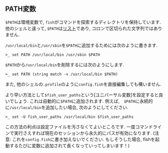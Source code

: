 ## PATH変数

`$PATH`は環境変数で, `fish`がコマンドを探索するディレクトリを保持しています.
他のシェルと違って, `$PATH`は[リスト](./lists.md)であり, コロンで区切られた文字列ではありません.

`/usr/local/bin`と`/usr/sbin`を`$PATH`に追加するためには次のように書きます.

```fish
>_ set PATH /usr/local/bin /usr/sbin $PATH
```

`$PATH`から`/usr/local/bin`を削除するには次のようにします.

```fish
>_ set PATH (string match -v /usr/local/bin $PATH)
```

また, 他のシェルの`.profile`のように`config.fish`を直接編集しても構いません.

より早い方法として`$fish_user_paths`という[ユニバーサル変数]を設定すると良いでしょう.
これは自動的に`$PATH`に追加されます.
例えば,　`$PATH`に永続的に`/usr/local/bin`を追加したい場合, 次のようにしてください.

```fish
>_ set -U fish_user_paths /usr/local/bin $fish_user_paths
```

この方法の利点は設定ファイルを汚さなくてよいところです.
一度コマンドラインで実行さえすれば現在のセッションから永久的にパスが有効になります.
(注意: これを`config.fish`に書き加えないでください.
もしそうした場合, fishを起動するたびに変数に追加されて長くなっていってしまいます！)
